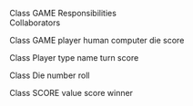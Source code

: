 Class GAME
Responsibilities  
Collaborators

Class GAME
player
human
computer
die
score

Class Player
type
name
turn
score

Class Die
number
roll

Class SCORE
value
score
winner
